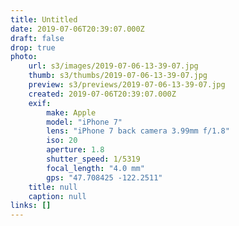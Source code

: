 ```yaml
---
title: Untitled
date: 2019-07-06T20:39:07.000Z
draft: false
drop: true
photo:
    url: s3/images/2019-07-06-13-39-07.jpg
    thumb: s3/thumbs/2019-07-06-13-39-07.jpg
    preview: s3/previews/2019-07-06-13-39-07.jpg
    created: 2019-07-06T20:39:07.000Z
    exif:
        make: Apple
        model: "iPhone 7"
        lens: "iPhone 7 back camera 3.99mm f/1.8"
        iso: 20
        aperture: 1.8
        shutter_speed: 1/5319
        focal_length: "4.0 mm"
        gps: "47.708425 -122.2511"
    title: null
    caption: null
links: []
---
```

